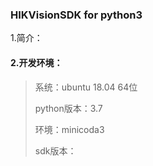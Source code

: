 ### HIKVisionSDK for python3

1.简介：

#### 2.开发环境：

> 系统：ubuntu 18.04 64位
>
> python版本：3.7
>
> 环境：minicoda3
>
> sdk版本：
>
> 

